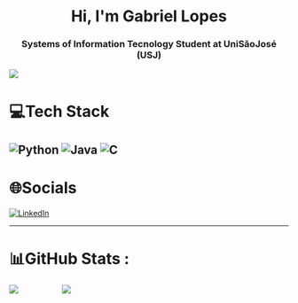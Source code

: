 <h1 align="center">Hi, I'm Gabriel Lopes</h1>
<h3 align="center">Systems of Information Tecnology Student at UniSãoJosé (USJ)</h3>

[![](https://visitcount.itsvg.in/api?id=GabriellCarvalho&icon=0&color=0)](https://visitcount.itsvg.in)

# 💻Tech Stack
![Python](https://img.shields.io/badge/python-3670A0?style=for-the-badge&logo=python&logoColor=ffdd54) ![Java](https://img.shields.io/badge/java-%23ED8B00.svg?style=for-the-badge&logo=java&logoColor=white) ![C](https://img.shields.io/badge/c-%2300599C.svg?style=for-the-badge&logo=c&logoColor=white)
---

# 🌐Socials
[![LinkedIn](https://img.shields.io/badge/LinkedIn-%230077B5.svg?logo=linkedin&logoColor=white)](https://www.linkedin.com/in/gabriel-lopes1998/)

---

# 📊GitHub Stats :
![](https://github-readme-stats.vercel.app/api?username=gabs-1198&theme=radical&hide_border=true&include_all_commits=true&count_private=true)
&nbsp;&nbsp;&nbsp;&nbsp;&nbsp;&nbsp;&nbsp;&nbsp;&nbsp;&nbsp;&nbsp;&nbsp;&nbsp;&nbsp;&nbsp;&nbsp;&nbsp;&nbsp;
![](https://github-readme-stats.vercel.app/api/top-langs/?username=gabs-1198&theme=radical&hide_border=true&include_all_commits=true&count_private=true&layout=compact)<br/><br/>
